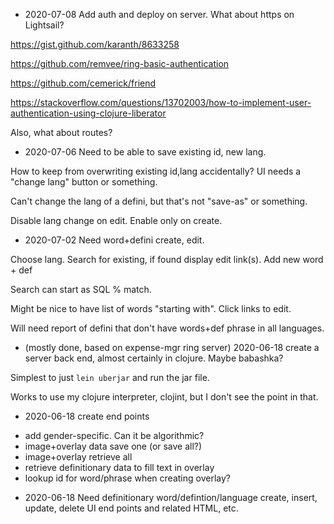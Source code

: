 
- 2020-07-08 Add auth and deploy on server. What about https on Lightsail?

https://gist.github.com/karanth/8633258

https://github.com/remvee/ring-basic-authentication

https://github.com/cemerick/friend

https://stackoverflow.com/questions/13702003/how-to-implement-user-authentication-using-clojure-liberator

Also, what about routes?

+ 2020-07-06 Need to be able to save existing id, new lang. 

How to keep from overwriting existing id,lang accidentally? UI needs a "change lang" button or something.

Can't change the lang of a defini, but that's not "save-as" or something.

Disable lang change on edit. Enable only on create.

+ 2020-07-02 Need word+defini create, edit. 

Choose lang.
Search for existing, if found display edit link(s).
Add new word + def

Search can start as SQL % match.

Might be nice to have list of words "starting with". Click links to edit.

Will need report of defini that don't have words+def phrase in all languages.

+ (mostly done, based on expense-mgr ring server) 2020-06-18 create a server back end, almost certainly in clojure. Maybe babashka?

Simplest to just `lein uberjar` and run the jar file.

Works to use my clojure interpreter, clojint, but I don't see the point in that.

- 2020-06-18 create end points

* add gender-specific. Can it be algorithmic?
* image+overlay data save one (or save all?)
* image+overlay retrieve all
* retrieve definitionary data to fill text in overlay
* lookup id for word/phrase when creating overlay?

- 2020-06-18 Need definitionary word/defintion/language create, insert, update, delete UI end points and related HTML, etc.



